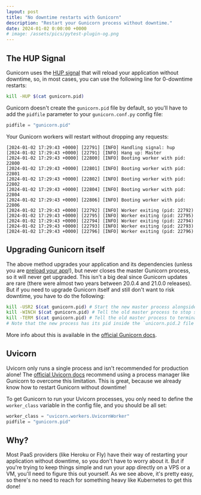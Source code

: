 ```yaml
---
layout: post
title: "No downtime restarts with Gunicorn"
description: "Restart your Gunicorn process without downtime."
date: 2024-01-02 0:00:00 +0000
# image: /assets/pics/pytest-plugin-og.png
---
```


## The HUP Signal

Gunicorn uses the [HUP signal](https://docs.gunicorn.org/en/stable/signals.html#reload-the-configuration) that will reload your application without downtime, so, in most cases, you can use the following line for 0-downtime restarts:

```bash
kill -HUP $(cat gunicorn.pid)
```

Gunicorn doesn't create the `gunicorn.pid` file by default, so you'll have to add the `pidfile` parameter to your `gunicorn.conf.py` config file:

```python
pidfile = "gunicorn.pid"
```

Your Gunicorn workers will restart without dropping any requests:

```log
[2024-01-02 17:29:43 +0000] [22791] [INFO] Handling signal: hup
[2024-01-02 17:29:43 +0000] [22791] [INFO] Hang up: Master
[2024-01-02 17:29:43 +0000] [22800] [INFO] Booting worker with pid: 22800
[2024-01-02 17:29:43 +0000] [22801] [INFO] Booting worker with pid: 22801
[2024-01-02 17:29:43 +0000] [22802] [INFO] Booting worker with pid: 22802
[2024-01-02 17:29:43 +0000] [22804] [INFO] Booting worker with pid: 22804
[2024-01-02 17:29:43 +0000] [22806] [INFO] Booting worker with pid: 22806
[2024-01-02 17:29:43 +0000] [22792] [INFO] Worker exiting (pid: 22792)
[2024-01-02 17:29:43 +0000] [22795] [INFO] Worker exiting (pid: 22795)
[2024-01-02 17:29:43 +0000] [22794] [INFO] Worker exiting (pid: 22794)
[2024-01-02 17:29:43 +0000] [22793] [INFO] Worker exiting (pid: 22793)
[2024-01-02 17:29:43 +0000] [22796] [INFO] Worker exiting (pid: 22796)
```

## Upgrading Gunicorn itself

The above method upgrades your application and its dependencies (unless you are [preload your app](https://docs.gunicorn.org/en/stable/settings.html#preload-app)!), but never closes the master Gunicorn process, so it will never get upgraded. This isn't a big deal since Gunicorn updates are rare (there were almost two years between 20.0.4 and 21.0.0 releases). But if you need to upgrade Gunicorn itself and still don't want to risk downtime, you have to do the following:

```bash
kill -USR2 $(cat gunicorn.pid) # Start the new master process alongside the old one
kill -WINCH $(cat gunicorn.pid) # Tell the old master process to stop serving requests
kill -TERM $(cat gunicorn.pid) # Tell the old master process to terminate
# Note that the new process has its pid inside the `unicorn.pid.2 file` now
```
More info about this is available in the [official Gunicorn docs](https://docs.gunicorn.org/en/stable/signals.html#upgrading-to-a-new-binary-on-the-fly).

## Uvicorn

Uvicorn only runs a single process and isn't recommended for production alone! The [official Uvicorn docs](https://www.uvicorn.org/deployment/#gunicorn) recommend using a process manager like Gunicorn to overcome this limitation. This is great, because we already know how to restart Gunicorn without downtime!

To get Gunicorn to run your Uvicorn processes, you only need to define the `worker_class` variable in the config file, and you should be all set:

```python
worker_class = "uvicorn.workers.UvicornWorker"
pidfile = "gunicorn.pid"
```

## Why?

Most PaaS providers (like Heroku or Fly) have their way of restarting your application without downtime, so you don't have to worry about it. But if you're trying to keep things simple and run your app directly on a VPS or a VM, you'll need to figure this out yourself. As we see above, it's pretty easy, so there's no need to reach for something heavy like Kubernetes to get this done!
